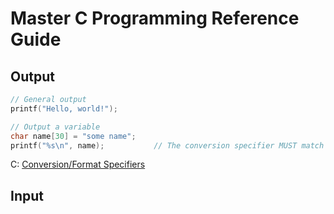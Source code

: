 # Master C Programming Reference Guide

## Output
```C
// General output
printf("Hello, world!");

// Output a variable
char name[30] = "some name";
printf("%s\n", name);           // The conversion specifier MUST match the datatype. Strings use %s
```
C: [Conversion/Format Specifiers](https://aticleworld.com/format-specifiers-in-c/)
## Input
